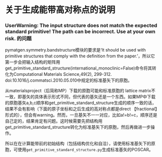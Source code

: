 # 关于生成能带高对称点的说明
###  UserWarning: The input structure does not match the expected standard primitive! The path can be incorrect. Use at your own risk. 的问题

pymatgen.symmetry.bandstructure模块的要求是‘It should be used with primitive structures that comply with the definition from the paper.’，所以它第一步会把输入结构的矩阵用get_primitive_standard_structure(international_monoclinic=False)命令将其转化为Computational Materials Science,49(2), 299-312. doi:10.1016/j.commatsci.2010.05.010中规定的标准基矢下的原胞。

从materialsproject（后简称MP）下载的原胞可能和标准原胞的 lattice matrix不一致，即基矢的具体表示形式不同，但代表的基矢还是一个东西。如果MP中下载的原胞基矢a,b,c顺序和get_primitive_standard_structure生成的顺序一致的话，结果不会有影响（下面的原子坐标和之后生成的高对称点都是direct 【fractional】形式的），但会有warning。然而，一旦基矢不一一对应，比如a!=b!=c，顺序还是自己定的，结果肯定有问题。这时候需要先把结构用get_primitive_standard_structure转化为标准基矢下的原胞，然后再做进一步操作。


所以在在计算能带前的初始结构（包括结构优化和自洽），请使用标准基矢下的原胞，可使用`get_primitive_standard_structure.py`生成标准基矢的POSCAR。
